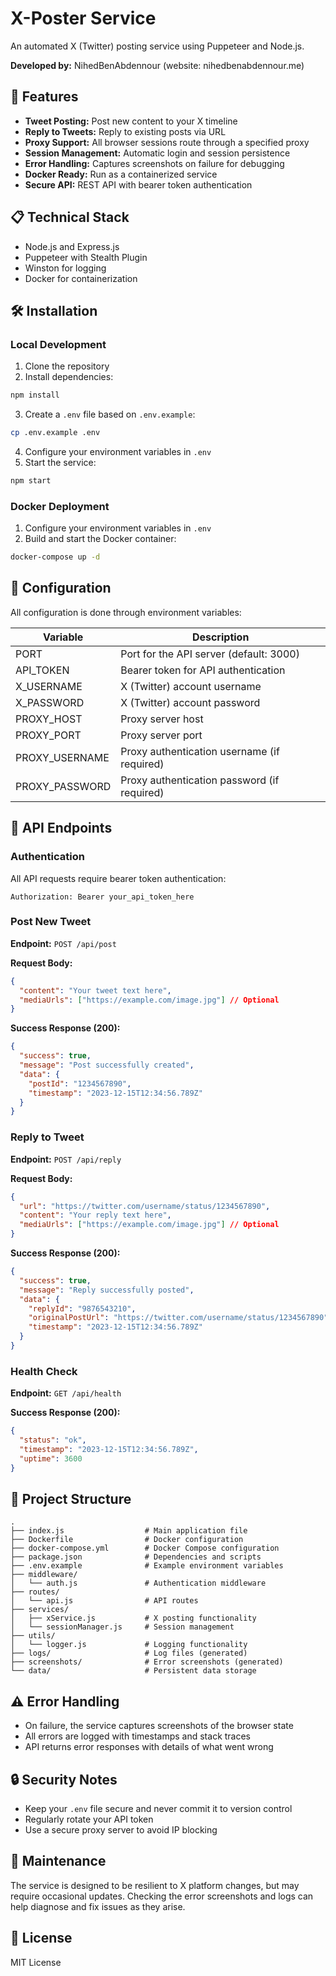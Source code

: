 # X-Poster Service

An automated X (Twitter) posting service using Puppeteer and Node.js.

**Developed by:** NihedBenAbdennour (website: nihedbenabdennour.me)

## 🚀 Features

- **Tweet Posting:** Post new content to your X timeline
- **Reply to Tweets:** Reply to existing posts via URL
- **Proxy Support:** All browser sessions route through a specified proxy
- **Session Management:** Automatic login and session persistence
- **Error Handling:** Captures screenshots on failure for debugging
- **Docker Ready:** Run as a containerized service
- **Secure API:** REST API with bearer token authentication

## 📋 Technical Stack

- Node.js and Express.js
- Puppeteer with Stealth Plugin
- Winston for logging
- Docker for containerization

## 🛠️ Installation

### Local Development

1. Clone the repository
2. Install dependencies:
```bash
npm install
```
3. Create a `.env` file based on `.env.example`:
```bash
cp .env.example .env
```
4. Configure your environment variables in `.env`
5. Start the service:
```bash
npm start
```

### Docker Deployment

1. Configure your environment variables in `.env`
2. Build and start the Docker container:
```bash
docker-compose up -d
```

## 🔧 Configuration

All configuration is done through environment variables:

| Variable | Description |
|----------|-------------|
| PORT | Port for the API server (default: 3000) |
| API_TOKEN | Bearer token for API authentication |
| X_USERNAME | X (Twitter) account username |
| X_PASSWORD | X (Twitter) account password |
| PROXY_HOST | Proxy server host |
| PROXY_PORT | Proxy server port |
| PROXY_USERNAME | Proxy authentication username (if required) |
| PROXY_PASSWORD | Proxy authentication password (if required) |

## 📡 API Endpoints

### Authentication

All API requests require bearer token authentication:

```
Authorization: Bearer your_api_token_here
```

### Post New Tweet

**Endpoint:** `POST /api/post`

**Request Body:**
```json
{
  "content": "Your tweet text here",
  "mediaUrls": ["https://example.com/image.jpg"] // Optional
}
```

**Success Response (200):**
```json
{
  "success": true,
  "message": "Post successfully created",
  "data": {
    "postId": "1234567890",
    "timestamp": "2023-12-15T12:34:56.789Z"
  }
}
```

### Reply to Tweet

**Endpoint:** `POST /api/reply`

**Request Body:**
```json
{
  "url": "https://twitter.com/username/status/1234567890",
  "content": "Your reply text here",
  "mediaUrls": ["https://example.com/image.jpg"] // Optional
}
```

**Success Response (200):**
```json
{
  "success": true,
  "message": "Reply successfully posted",
  "data": {
    "replyId": "9876543210",
    "originalPostUrl": "https://twitter.com/username/status/1234567890",
    "timestamp": "2023-12-15T12:34:56.789Z"
  }
}
```

### Health Check

**Endpoint:** `GET /api/health`

**Success Response (200):**
```json
{
  "status": "ok",
  "timestamp": "2023-12-15T12:34:56.789Z",
  "uptime": 3600
}
```

## 📁 Project Structure

```
.
├── index.js                  # Main application file
├── Dockerfile                # Docker configuration
├── docker-compose.yml        # Docker Compose configuration
├── package.json              # Dependencies and scripts
├── .env.example              # Example environment variables
├── middleware/
│   └── auth.js               # Authentication middleware
├── routes/
│   └── api.js                # API routes
├── services/
│   ├── xService.js           # X posting functionality
│   └── sessionManager.js     # Session management
├── utils/
│   └── logger.js             # Logging functionality
├── logs/                     # Log files (generated)
├── screenshots/              # Error screenshots (generated)
└── data/                     # Persistent data storage
```

## ⚠️ Error Handling

- On failure, the service captures screenshots of the browser state
- All errors are logged with timestamps and stack traces
- API returns error responses with details of what went wrong

## 🔒 Security Notes

- Keep your `.env` file secure and never commit it to version control
- Regularly rotate your API token
- Use a secure proxy server to avoid IP blocking

## 📝 Maintenance

The service is designed to be resilient to X platform changes, but may require occasional updates.
Checking the error screenshots and logs can help diagnose and fix issues as they arise.

## 📄 License

MIT License
